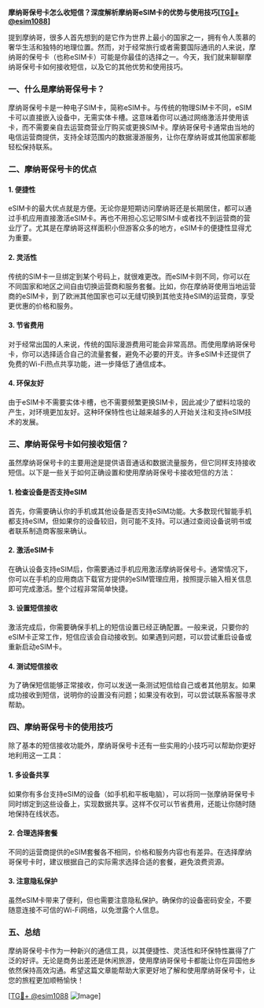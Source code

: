 **摩纳哥保号卡怎么收短信？深度解析摩纳哥eSIM卡的优势与使用技巧[[TG💪+ @esim1088](https://t.me/s/esim1088)]**

提到摩纳哥，很多人首先想到的是它作为世界上最小的国家之一，拥有令人羡慕的奢华生活和独特的地理位置。然而，对于经常旅行或者需要国际通讯的人来说，摩纳哥的保号卡（也称eSIM卡）可能是你最佳的选择之一。今天，我们就来聊聊摩纳哥保号卡如何接收短信，以及它的其他优势和使用技巧。

### 一、什么是摩纳哥保号卡？

摩纳哥保号卡是一种电子SIM卡，简称eSIM卡。与传统的物理SIM卡不同，eSIM卡可以直接嵌入设备中，无需实体卡槽。这意味着你可以通过网络激活并使用该卡，而不需要亲自去运营商营业厅购买或更换SIM卡。摩纳哥保号卡通常由当地的电信运营商提供，支持全球范围内的数据漫游服务，让你在摩纳哥或其他国家都能轻松保持联系。

### 二、摩纳哥保号卡的优点

#### 1. **便捷性**
   eSIM卡的最大优点就是方便。无论你是短期访问摩纳哥还是长期居住，都可以通过手机应用直接激活eSIM卡。再也不用担心忘记带SIM卡或者找不到运营商的营业厅了。尤其是在摩纳哥这样面积小但游客众多的地方，eSIM卡的便捷性显得尤为重要。

#### 2. **灵活性**
   传统的SIM卡一旦绑定到某个号码上，就很难更改。而eSIM卡则不同，你可以在不同国家和地区之间自由切换运营商和服务套餐。比如，你在摩纳哥使用当地运营商的eSIM卡，到了欧洲其他国家也可以无缝切换到其他支持eSIM的运营商，享受更优惠的价格和服务。

#### 3. **节省费用**
   对于经常出国的人来说，传统的国际漫游费用可能会非常高昂。而使用摩纳哥保号卡，你可以选择适合自己的流量套餐，避免不必要的开支。许多eSIM卡还提供了免费的Wi-Fi热点共享功能，进一步降低了通信成本。

#### 4. **环保友好**
   由于eSIM卡不需要实体卡槽，也不需要频繁更换SIM卡，因此减少了塑料垃圾的产生，对环境更加友好。这种环保特性也让越来越多的人开始关注和支持eSIM技术的发展。

### 三、摩纳哥保号卡如何接收短信？

虽然摩纳哥保号卡的主要用途是提供语音通话和数据流量服务，但它同样支持接收短信。以下是一些关于如何正确设置和使用摩纳哥保号卡接收短信的方法：

#### 1. **检查设备是否支持eSIM**
   首先，你需要确认你的手机或其他设备是否支持eSIM功能。大多数现代智能手机都支持eSIM，但如果你的设备较旧，则可能不支持。可以通过查阅设备说明书或者联系制造商客服来确认。

#### 2. **激活eSIM卡**
   在确认设备支持eSIM后，你需要通过手机应用激活摩纳哥保号卡。通常情况下，你可以在手机的应用商店下载官方提供的eSIM管理应用，按照提示输入相关信息即可完成激活。整个过程非常简单快捷。

#### 3. **设置短信接收**
   激活完成后，你需要确保手机上的短信设置已经正确配置。一般来说，只要你的eSIM卡正常工作，短信应该会自动接收到。如果遇到问题，可以尝试重启设备或重新启动eSIM卡。

#### 4. **测试短信接收**
   为了确保短信能够正常接收，你可以发送一条测试短信给自己或者其他朋友。如果成功接收到短信，说明你的设置没有问题；如果没有收到，可以尝试联系客服寻求帮助。

### 四、摩纳哥保号卡的使用技巧

除了基本的短信接收功能外，摩纳哥保号卡还有一些实用的小技巧可以帮助你更好地利用这一工具：

#### 1. **多设备共享**
   如果你有多台支持eSIM的设备（如手机和平板电脑），可以将同一张摩纳哥保号卡同时绑定到这些设备上，实现数据共享。这样不仅可以节省费用，还能让你随时随地保持在线状态。

#### 2. **合理选择套餐**
   不同的运营商提供的eSIM套餐各不相同，价格和服务内容也有差异。在选择摩纳哥保号卡时，建议根据自己的实际需求选择合适的套餐，避免浪费资源。

#### 3. **注意隐私保护**
   虽然eSIM卡带来了便利，但也需要注意隐私保护。确保你的设备密码安全，不要随意连接不可信的Wi-Fi网络，以免泄露个人信息。

### 五、总结

摩纳哥保号卡作为一种新兴的通信工具，以其便捷性、灵活性和环保特性赢得了广泛的好评。无论是商务出差还是休闲旅游，使用摩纳哥保号卡都能让你在异国他乡依然保持高效沟通。希望这篇文章能帮助大家更好地了解和使用摩纳哥保号卡，让您的旅程更加顺畅愉快！

[[TG💪+ @esim1088](https://t.me/s/esim1088) ![Image](https://i.postimg.cc/4NQfJmqS/Snipaste-2025-05-13-00-14-12.png)]